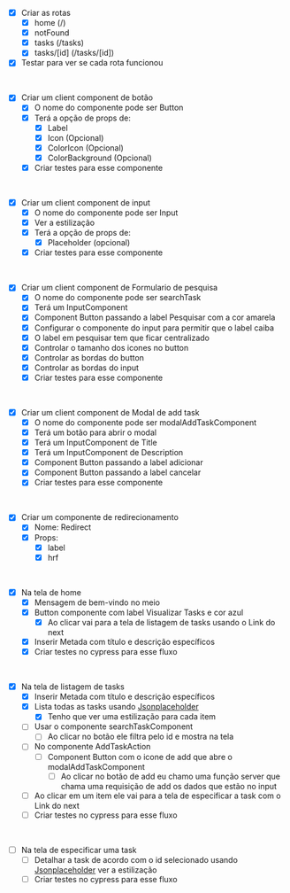 - [x] Criar as rotas
    - [x] home (/)
    - [x] notFound
    - [x] tasks (/tasks)
    - [x] tasks/[id] (/tasks/[id])
- [x] Testar para ver se cada rota funcionou
<br/>

- [x] Criar um client component de botão
    - [x] O nome do componente pode ser Button
    - [x] Terá a opção de props de:
        - [x] Label 
        - [x] Icon (Opcional)
        - [x] ColorIcon (Opcional)
        - [x] ColorBackground (Opcional)
    - [x] Criar testes para esse componente
<br/>

- [x] Criar um client component de input
    - [x] O nome do componente pode ser Input
    - [x] Ver a estilização
    - [x] Terá a opção de props de:
        - [x] Placeholder (opcional)
    - [x] Criar testes para esse componente

<br/>

- [x] Criar um client component de Formulario de pesquisa
    - [x] O nome do componente pode ser searchTask
    - [x] Terá um InputComponent
    - [x] Component Button passando a label Pesquisar com a cor amarela
    - [x] Configurar o componente do input para permitir que o label caiba
    - [x] O label em pesquisar tem que ficar centralizado
    - [x] Controlar o tamanho dos icones no button
    - [x] Controlar as bordas do button
    - [x] Controlar as bordas do input
    - [x] Criar testes para esse componente

<br/>

- [x] Criar um client component de Modal de add task
    - [x] O nome do componente pode ser modalAddTaskComponent
    - [x] Terá um botão para abrir o modal
    - [x] Terá um InputComponent de Title
    - [x] Terá um InputComponent de Description
    - [x] Component Button passando a label adicionar
    - [x] Component Button passando a label cancelar
    - [x] Criar testes para esse componente

<br/>

- [x] Criar um componente de redirecionamento
    - [x] Nome: Redirect
    - [x] Props:
        - [x] label
        - [x] hrf
<br/>

- [x] Na tela de home
    - [x] Mensagem de bem-vindo no meio
    - [x] Button componente com label Visualizar Tasks e cor azul
        - [x] Ao clicar vai para a tela de listagem de tasks usando o Link do next 
    - [x] Inserir Metada com título e descrição específicos
    - [x] Criar testes no cypress para esse fluxo

<br/>

- [x] Na tela de listagem de tasks
    - [x] Inserir Metada com título e descrição específicos
    - [x] Lista todas as tasks usando [Jsonplaceholder](https://jsonplaceholder.typicode.com/)
        - [x] Tenho que ver uma estilização para cada item
    - [ ] Usar o componente searchTaskComponent
        - [ ] Ao clicar no botão ele filtra pelo id e mostra na tela
    - [ ] No componente AddTaskAction 
        - [ ] Component Button com o icone de add que abre o modalAddTaskComponent
            - [ ] Ao clicar no botão de add eu chamo uma função server que chama uma requisição de add os dados que estão no input 
    - [ ] Ao clicar em um item ele vai para a tela de especificar a task com o Link do next
    - [ ] Criar testes no cypress para esse fluxo

<br/>

- [ ] Na tela de especificar uma task
    - [ ] Detalhar a task de acordo com o id selecionado usando [Jsonplaceholder](https://jsonplaceholder.typicode.com/) ver a estilização
    - [ ] Criar testes no cypress para esse fluxo

